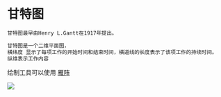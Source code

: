 # 甘特图
```xml
甘特图最早由Henry L.Gantt在1917年提出。

甘特图是一个二维平面图，
横纬度 显示了每项工作的开始时间和结束时间，横道线的长度表示了该项工作的持续时间。
纵维表示工作内容
```

绘制工具可以使用 [雁阵](http://www.geeseteam.com/)
<br>

![](https://gitee.com/hnyer/filesOfGitbook/raw/master/files/201810041153_osChina_甘特图.png)
